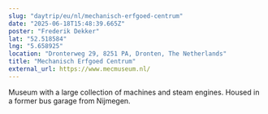 ```yaml
---
slug: "daytrip/eu/nl/mechanisch-erfgoed-centrum"
date: "2025-06-18T15:48:39.665Z"
poster: "Frederik Dekker"
lat: "52.518584"
lng: "5.658925"
location: "Dronterweg 29, 8251 PA, Dronten, The Netherlands"
title: "Mechanisch Erfgoed Centrum"
external_url: https://www.mecmuseum.nl/
---
```

Museum with a large collection of machines and steam engines. Housed in a former bus garage from Nijmegen.